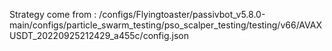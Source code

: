 Strategy come from : /configs/Flyingtoaster/passivbot_v5.8.0-main/configs/particle_swarm_testing/pso_scalper_testing/testing/v66/AVAXUSDT_20220925212429_a455c/config.json